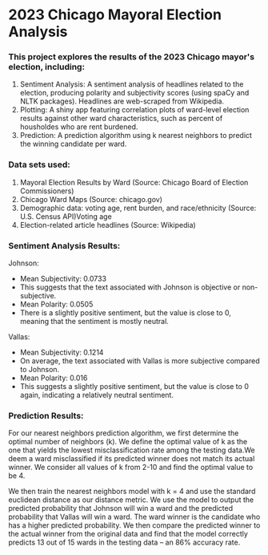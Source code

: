 # 2023 Chicago Mayoral Election Analysis

### This project explores the results of the 2023 Chicago mayor's election, including:
1. Sentiment Analysis: A sentiment analysis of headlines related to the election, producing polarity and subjectivity scores (using spaCy and NLTK packages). Headlines are web-scraped from Wikipedia.
2. Plotting: A shiny app featuring correlation plots of ward-level election results against other ward characteristics, such as percent of housholdes who are rent burdened.
3. Prediction: A prediction algorithm using k nearest neighbors to predict the winning candidate per ward.

### Data sets used:
1. Mayoral Election Results by Ward (Source: Chicago Board of Election Commissioners)
2. Chicago Ward Maps (Source: chicago.gov)
3. Demographic data: voting age, rent burden, and race/ethnicity (Source: U.S. Census API)Voting age
4. Election-related article headlines (Source: Wikipedia)

### Sentiment Analysis Results:

Johnson:
- Mean Subjectivity: 0.0733
- This suggests that the text associated with Johnson is objective or non-subjective.
- Mean Polarity: 0.0505
- There is a slightly positive sentiment, but the value is close to 0, meaning that the sentiment is mostly neutral.

Vallas:
- Mean Subjectivity: 0.1214
- On average, the text associated with Vallas is more subjective compared to Johnson.
- Mean Polarity: 0.016
- This suggests a slightly positive sentiment, but the value is close to 0 again, indicating a relatively neutral sentiment.

### Prediction Results: 

For our nearest neighbors prediction algorithm, we first determine the optimal number of neighbors (k). We define the optimal value of k as the one that yields the lowest misclassification rate among the testing data.We deem a ward misclassified if its predicted winner does not match its actual winner. We consider all values of k from 2-10 and find the optimal value to be 4.

We then train the nearest neighbors model with k = 4 and use the standard euclidean distance as our distance metric. We use the model to output the predicted probability that Johnson will win a ward and the predicted probability that Vallas will win a ward. The ward winner is the candidate who has a higher predicted probability. We then compare the predicted winner to the actual winner from the original data and find that the model correctly predicts 13 out of 15 wards in the testing data – an 86% accuracy rate.
